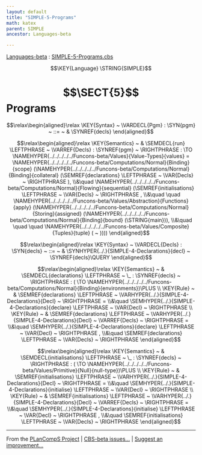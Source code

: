 ```yaml
---
layout: default
title: "SIMPLE-5-Programs"
math: katex
parent: SIMPLE
ancestor: Languages-beta

---
```


[Languages-beta] : [SIMPLE-5-Programs.cbs]

$$\KEY{Language} \STRING{SIMPLE}$$

# $$\SECT{5}$$ Programs
           


$$\relax\begin{aligned}\relax
  \KEY{Syntax} ~ 
    \VARDECL{Pgm} : \SYN{pgm}
      ~ ::= ~ & \SYNREF{decls}
\end{aligned}$$

$$\relax\begin{aligned}\relax
  \KEY{Semantics} ~ 
  & \SEMDECL{run} \LEFTPHRASE ~ \VARREF{Decls} : \SYNREF{pgm} ~ \RIGHTPHRASE  :  \TO \NAMEHYPER{../../../../../Funcons-beta/Values}{Value-Types}{values} = \NAMEHYPER{../../../../../Funcons-beta/Computations/Normal}{Binding}{scope}
                                                                                                                            (\NAMEHYPER{../../../../../Funcons-beta/Computations/Normal}{Binding}{collateral}
                                                                                                                               (\SEMREF{declarations} \LEFTPHRASE ~ \VAR{Decls} ~ \RIGHTPHRASE ), \\&\quad 
                                                                                                                             \NAMEHYPER{../../../../../Funcons-beta/Computations/Normal}{Flowing}{sequential}
                                                                                                                               (\SEMREF{initialisations} \LEFTPHRASE ~ \VAR{Decls} ~ \RIGHTPHRASE , \\&\quad \quad 
                                                                                                                                \NAMEHYPER{../../../../../Funcons-beta/Values/Abstraction}{Functions}{apply}
                                                                                                                                  (\NAMEHYPER{../../../../../Funcons-beta/Computations/Normal}{Storing}{assigned}
                                                                                                                                     (\NAMEHYPER{../../../../../Funcons-beta/Computations/Normal}{Binding}{bound}
                                                                                                                                        (\STRING{main})), \\&\quad \quad \quad 
                                                                                                                                   \NAMEHYPER{../../../../../Funcons-beta/Values/Composite}{Tuples}{tuple}
                                                                                                                                     ( ~ ))))
\end{aligned}$$

$$\relax\begin{aligned}\relax
  \KEY{Syntax} ~ 
    \VARDECL{Decls} : \SYN{decls}
      ~ ::= ~ & \SYNHYPER{../.}{SIMPLE-4-Declarations}{decl} ~ \SYNREF{decls}\QUERY
\end{aligned}$$

$$\relax\begin{aligned}\relax
  \KEY{Semantics} ~ 
  & \SEMDECL{declarations} \LEFTPHRASE ~ \_ : \SYNREF{decls} ~ \RIGHTPHRASE  : ( \TO \NAMEHYPER{../../../../../Funcons-beta/Computations/Normal}{Binding}{environments})\PLUS 
\\
  \KEY{Rule} ~ 
    & \SEMREF{declarations} \LEFTPHRASE ~ \VARHYPER{../.}{SIMPLE-4-Declarations}{Decl} ~ \RIGHTPHRASE  = \\&\quad
      \SEMHYPER{../.}{SIMPLE-4-Declarations}{declare} \LEFTPHRASE ~ \VAR{Decl} ~ \RIGHTPHRASE 
\\
  \KEY{Rule} ~ 
    & \SEMREF{declarations} \LEFTPHRASE ~ \VARHYPER{../.}{SIMPLE-4-Declarations}{Decl} ~ \VARREF{Decls} ~ \RIGHTPHRASE  = \\&\quad
      \SEMHYPER{../.}{SIMPLE-4-Declarations}{declare} \LEFTPHRASE ~ \VAR{Decl} ~ \RIGHTPHRASE , \\&\quad 
      \SEMREF{declarations} \LEFTPHRASE ~ \VAR{Decls} ~ \RIGHTPHRASE 
\end{aligned}$$

$$\relax\begin{aligned}\relax
  \KEY{Semantics} ~ 
  & \SEMDECL{initialisations} \LEFTPHRASE ~ \_ : \SYNREF{decls} ~ \RIGHTPHRASE  : ( \TO \NAMEHYPER{../../../../../Funcons-beta/Values/Primitive}{Null}{null-type})\PLUS 
\\
  \KEY{Rule} ~ 
    & \SEMREF{initialisations} \LEFTPHRASE ~ \VARHYPER{../.}{SIMPLE-4-Declarations}{Decl} ~ \RIGHTPHRASE  = \\&\quad
      \SEMHYPER{../.}{SIMPLE-4-Declarations}{initialise} \LEFTPHRASE ~ \VAR{Decl} ~ \RIGHTPHRASE 
\\
  \KEY{Rule} ~ 
    & \SEMREF{initialisations} \LEFTPHRASE ~ \VARHYPER{../.}{SIMPLE-4-Declarations}{Decl} ~ \VARREF{Decls} ~ \RIGHTPHRASE  = \\&\quad
      \SEMHYPER{../.}{SIMPLE-4-Declarations}{initialise} \LEFTPHRASE ~ \VAR{Decl} ~ \RIGHTPHRASE , \\&\quad 
      \SEMREF{initialisations} \LEFTPHRASE ~ \VAR{Decls} ~ \RIGHTPHRASE 
\end{aligned}$$



[Funcons-beta]: /CBS-beta/math/Funcons-beta
  "FUNCONS-BETA"
[Unstable-Funcons-beta]: /CBS-beta/math/Unstable-Funcons-beta
  "UNSTABLE-FUNCONS-BETA"
[Languages-beta]: /CBS-beta/math/Languages-beta
  "LANGUAGES-BETA"
[Unstable-Languages-beta]: /CBS-beta/math/Unstable-Languages-beta
  "UNSTABLE-LANGUAGES-BETA"
[CBS-beta]: /CBS-beta 
  "CBS-BETA"


____

From the [PLanCompS Project] | [CBS-beta issues...] | [Suggest an improvement...]

[SIMPLE-5-Programs.cbs]: /CBS-beta/Languages-beta/SIMPLE/SIMPLE-cbs/SIMPLE/SIMPLE-5-Programs/SIMPLE-5-Programs.cbs
  "CBS SOURCE FILE"
[PLanCompS Project]: https://plancomps.github.io
  "PROGRAMMING LANGUAGE COMPONENTS AND SPECIFICATIONS PROJECT HOME PAGE"
[CBS-beta issues...]: https://github.com/plancomps/CBS-beta/issues
  "CBS-BETA ISSUE REPORTS ON GITHUB"
[Suggest an improvement...]: mailto:plancomps@gmail.com?Subject=CBS-beta%20-%20comment&Body=Re%3A%20CBS-beta%20specification%20at%20SIMPLE/SIMPLE-5-Programs/SIMPLE-5-Programs.cbs%0A%0AComment/Query/Issue/Suggestion%3A%0A%0A%0ASignature%3A%0A 
  "GENERATE AN EMAIL TEMPLATE"
